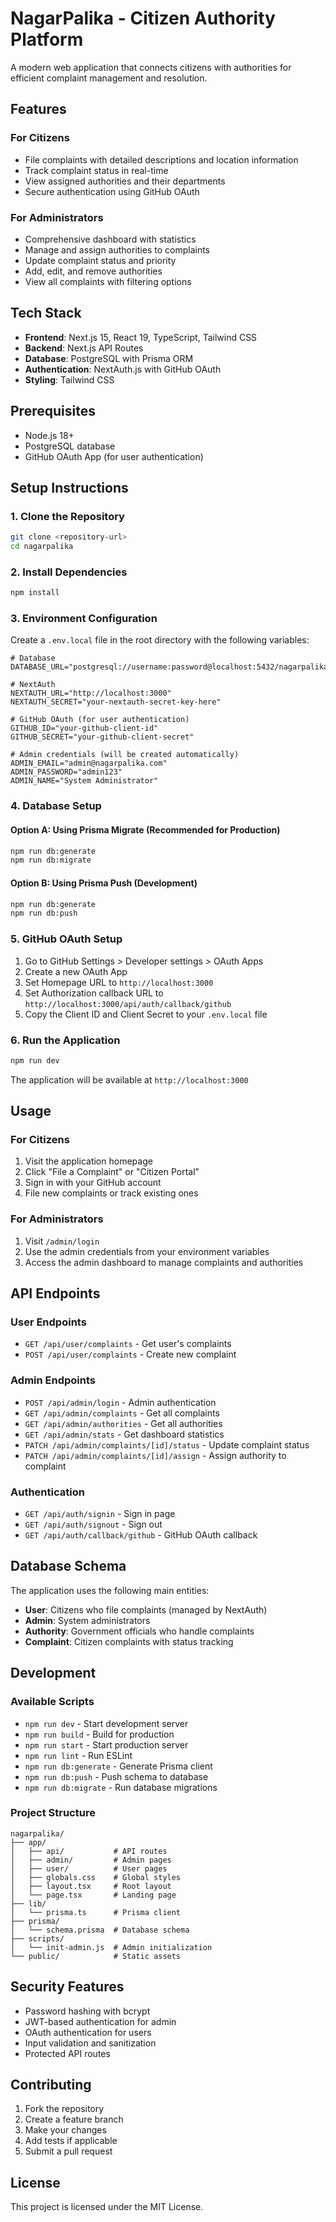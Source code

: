 # NagarPalika - Citizen Authority Platform

A modern web application that connects citizens with authorities for efficient complaint management and resolution.

## Features

### For Citizens

- File complaints with detailed descriptions and location information
- Track complaint status in real-time
- View assigned authorities and their departments
- Secure authentication using GitHub OAuth

### For Administrators

- Comprehensive dashboard with statistics
- Manage and assign authorities to complaints
- Update complaint status and priority
- Add, edit, and remove authorities
- View all complaints with filtering options

## Tech Stack

- **Frontend**: Next.js 15, React 19, TypeScript, Tailwind CSS
- **Backend**: Next.js API Routes
- **Database**: PostgreSQL with Prisma ORM
- **Authentication**: NextAuth.js with GitHub OAuth
- **Styling**: Tailwind CSS

## Prerequisites

- Node.js 18+
- PostgreSQL database
- GitHub OAuth App (for user authentication)

## Setup Instructions

### 1. Clone the Repository

```bash
git clone <repository-url>
cd nagarpalika
```

### 2. Install Dependencies

```bash
npm install
```

### 3. Environment Configuration

Create a `.env.local` file in the root directory with the following variables:

```env
# Database
DATABASE_URL="postgresql://username:password@localhost:5432/nagarpalika"

# NextAuth
NEXTAUTH_URL="http://localhost:3000"
NEXTAUTH_SECRET="your-nextauth-secret-key-here"

# GitHub OAuth (for user authentication)
GITHUB_ID="your-github-client-id"
GITHUB_SECRET="your-github-client-secret"

# Admin credentials (will be created automatically)
ADMIN_EMAIL="admin@nagarpalika.com"
ADMIN_PASSWORD="admin123"
ADMIN_NAME="System Administrator"
```

### 4. Database Setup

#### Option A: Using Prisma Migrate (Recommended for Production)

```bash
npm run db:generate
npm run db:migrate
```

#### Option B: Using Prisma Push (Development)

```bash
npm run db:generate
npm run db:push
```

### 5. GitHub OAuth Setup

1. Go to GitHub Settings > Developer settings > OAuth Apps
2. Create a new OAuth App
3. Set Homepage URL to `http://localhost:3000`
4. Set Authorization callback URL to `http://localhost:3000/api/auth/callback/github`
5. Copy the Client ID and Client Secret to your `.env.local` file

### 6. Run the Application

```bash
npm run dev
```

The application will be available at `http://localhost:3000`

## Usage

### For Citizens

1. Visit the application homepage
2. Click "File a Complaint" or "Citizen Portal"
3. Sign in with your GitHub account
4. File new complaints or track existing ones

### For Administrators

1. Visit `/admin/login`
2. Use the admin credentials from your environment variables
3. Access the admin dashboard to manage complaints and authorities

## API Endpoints

### User Endpoints

- `GET /api/user/complaints` - Get user's complaints
- `POST /api/user/complaints` - Create new complaint

### Admin Endpoints

- `POST /api/admin/login` - Admin authentication
- `GET /api/admin/complaints` - Get all complaints
- `GET /api/admin/authorities` - Get all authorities
- `GET /api/admin/stats` - Get dashboard statistics
- `PATCH /api/admin/complaints/[id]/status` - Update complaint status
- `PATCH /api/admin/complaints/[id]/assign` - Assign authority to complaint

### Authentication

- `GET /api/auth/signin` - Sign in page
- `GET /api/auth/signout` - Sign out
- `GET /api/auth/callback/github` - GitHub OAuth callback

## Database Schema

The application uses the following main entities:

- **User**: Citizens who file complaints (managed by NextAuth)
- **Admin**: System administrators
- **Authority**: Government officials who handle complaints
- **Complaint**: Citizen complaints with status tracking

## Development

### Available Scripts

- `npm run dev` - Start development server
- `npm run build` - Build for production
- `npm run start` - Start production server
- `npm run lint` - Run ESLint
- `npm run db:generate` - Generate Prisma client
- `npm run db:push` - Push schema to database
- `npm run db:migrate` - Run database migrations

### Project Structure

```
nagarpalika/
├── app/
│   ├── api/           # API routes
│   ├── admin/         # Admin pages
│   ├── user/          # User pages
│   ├── globals.css    # Global styles
│   ├── layout.tsx     # Root layout
│   └── page.tsx       # Landing page
├── lib/
│   └── prisma.ts      # Prisma client
├── prisma/
│   └── schema.prisma  # Database schema
├── scripts/
│   └── init-admin.js  # Admin initialization
└── public/            # Static assets
```

## Security Features

- Password hashing with bcrypt
- JWT-based authentication for admin
- OAuth authentication for users
- Input validation and sanitization
- Protected API routes

## Contributing

1. Fork the repository
2. Create a feature branch
3. Make your changes
4. Add tests if applicable
5. Submit a pull request

## License

This project is licensed under the MIT License.
